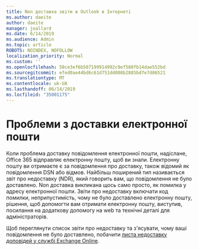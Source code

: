```yaml
---
title: Non доставка звіти в Outlook в Інтернеті
ms.author: daeite
author: daeite
manager: joallard
ms.date: 6/14/2019
ms.audience: Admin
ms.topic: article
ROBOTS: NOINDEX, NOFOLLOW
localization_priority: Normal
ms.custom: ''
ms.openlocfilehash: 50ce3ef6b507199914992c9ef580fb14dae552bd
ms.sourcegitcommit: efed0ae44bd6c61d751dd008b2885bd7e7d86521
ms.translationtype: MT
ms.contentlocale: uk-UA
ms.lasthandoff: 06/14/2019
ms.locfileid: "35001175"
---
```

# <a name="issues-with-email-delivery"></a>Проблеми з доставки електронної пошти

Коли проблема доставку повідомлення електронної пошти, надіслане, Office 365 відправляє електронну пошту, щоб ви знали. Електронну пошту ви отримаєте є за повідомлення про доставку, також відомий як повідомлення DSN або відмов. Найбільш поширений тип називається звіт про недоставку (NDR), який говорить вам, що повідомлення не було доставлено. Non доставка викликана щось само просто, як помилка у адресу електронної пошти. Звіти про недоставку включати код помилки, неприпустимість, чому не було доставлено електронну пошту, рішення, щоб допомогти вам отримати електронну пошту, виступив, посилання на додаткову допомогу на web та технічні деталі для адміністраторів.

Щоб переглянути список звіти про недоставку та з'ясувати, чому ваші повідомлення не було доставлено, побачити [листа недоставку доповідей у службі Exchange Online](https://docs.microsoft.com/exchange/mail-flow-best-practices/non-delivery-reports-in-exchange-online/non-delivery-reports-in-exchange-online).